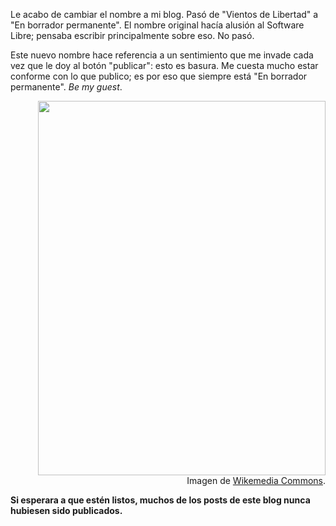 <html><body><p>Le acabo de cambiar el nombre a mi blog. Pasó de "Vientos de Libertad" a "En borrador permanente". El nombre original hacía alusión al Software Libre; pensaba escribir principalmente sobre eso. No pasó.



Este nuevo nombre hace referencia a un sentimiento que me invade cada vez que le doy al botón "publicar": esto es basura. Me cuesta mucho estar conforme con lo que publico; es por eso que siempre está "En borrador permanente". <em>Be my guest</em>.

</p><p style="text-align: right;"><a href="/wp-content/uploads/2010/08/460px-Vuilnis.jpg"><img class="aligncenter size-full wp-image-2600" title="460px-Vuilnis" src="/wp-content/uploads/2010/08/460px-Vuilnis.jpg" alt="" width="460" height="599"></a>Imagen de <a href="http://commons.wikimedia.org/wiki/File:Vuilnis.JPG" target="_blank">Wikemedia Commons</a>.</p>

<p style="text-align: left;"><strong>Si esperara a que estén listos, muchos de los posts de este blog nunca hubiesen sido publicados.</strong></p></body></html>